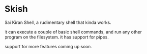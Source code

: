 # Skish
Sai Kiran Shell, a rudimentary shell that kinda works.

it can execute a couple of basic shell commands, and run any other program on the filesystem.
it has support for pipes.

support for more features coming up soon.

